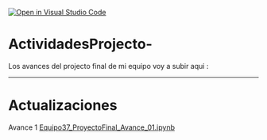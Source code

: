 [![Open in Visual Studio Code](https://classroom.github.com/assets/open-in-vscode-c66648af7eb3fe8bc4f294546bfd86ef473780cde1dea487d3c4ff354943c9ae.svg)](https://classroom.github.com/online_ide?assignment_repo_id=8479330&assignment_repo_type=AssignmentRepo)
# ActividadesProjecto-
Los avances del projecto final de mi equipo voy a subir aqui : 
___
# Actualizaciones
Avance 1
[Equipo37_ProyectoFinal_Avance_01.ipynb](https://github.com/PosgradoMNA/actividades-del-projecto-equipo_37/blob/main/Equipo37_ProyectoFinal_Avance_01.ipynb)

